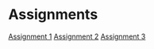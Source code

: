 # Assignments
[Assignment 1](https://github.com/u1278568/Assignments/blob/master/Assignment_week_2%20(1).ipynb)
[Assignment 2](https://github.com/u1278568/Assignments/blob/master/Assignment_week_4%20(2).ipynb)
[Assignment 3](https://github.com/u1278568/Assignments/blob/master/Assignment_week_5%20(3).ipynb)
